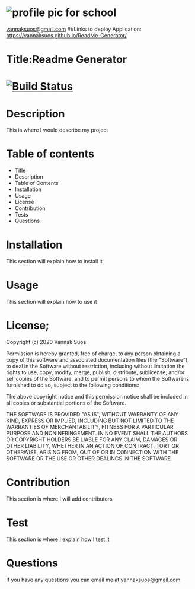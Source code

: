 
# ![profile pic for school](https://avatars1.githubusercontent.com/u/59664686?v=4)
vannaksuos@gmail.com
##Links to deploy Application:
https://vannaksuos.github.io/ReadMe-Generator/
# Title:Readme Generator
# [![Build Status](https://travis-ci.com/vannaksuos/ReadMe-Generator.svg?branch=master)](https://travis-ci.com/vannaksuos/ReadMe-Generator)
# Description
 This is where I would describe my project
# Table of contents

* Title
* Description
* Table of Contents
* Installation
* Usage
* License
* Contribution
* Tests
* Questions
# Installation
This section will explain how to install it
# Usage
This section will explain how to use it
# License; 
Copyright (c) 2020 Vannak Suos

Permission is hereby granted, free of charge, to any person obtaining a copy of this software and associated documentation files (the "Software"), to deal in the Software without restriction, including without limitation the rights to use, copy, modify, merge, publish, distribute, sublicense, and/or sell copies of the Software, and to permit persons to whom the Software is furnished to do so, subject to the following conditions:

The above copyright notice and this permission notice shall be included in all copies or substantial portions of the Software.

THE SOFTWARE IS PROVIDED "AS IS", WITHOUT WARRANTY OF ANY KIND, EXPRESS OR IMPLIED, INCLUDING BUT NOT LIMITED TO THE WARRANTIES OF MERCHANTABILITY, FITNESS FOR A PARTICULAR PURPOSE AND NONINFRINGEMENT. IN NO EVENT SHALL THE AUTHORS OR COPYRIGHT HOLDERS BE LIABLE FOR ANY CLAIM, DAMAGES OR OTHER LIABILITY, WHETHER IN AN ACTION OF CONTRACT, TORT OR OTHERWISE, ARISING FROM, OUT OF OR IN CONNECTION WITH THE SOFTWARE OR THE USE OR OTHER DEALINGS IN THE SOFTWARE.
# Contribution
This section is where I will add contributors
# Test
This section is where I explain how I test it
# Questions
If you have any questions you can email me at vannaksuos@gmail.com


